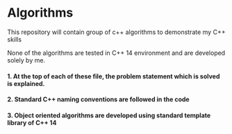 # Algorithms
This repository will contain group of c++ algorithms to demonstrate my C++ skills

None of the algorithms are tested in C++ 14 environment and are developed solely by me. 
#### 1. At the top of each of these file, the problem statement which is solved is explained.
#### 2. Standard C++ naming conventions are followed in the code
#### 3. Object oriented algorithms are developed using standard template library of C++ 14
